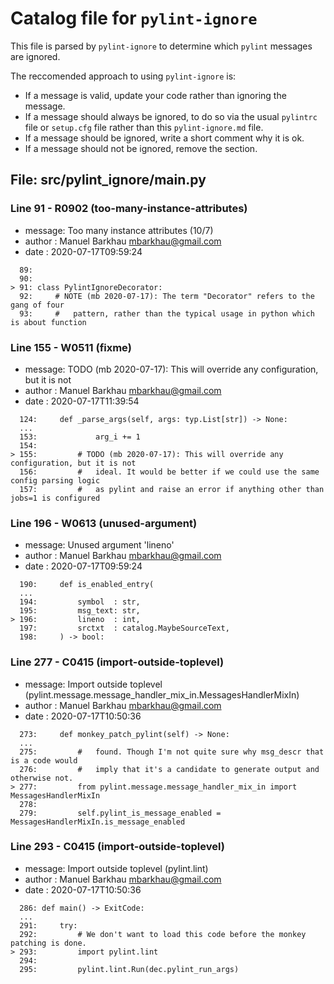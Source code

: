 # Catalog file for `pylint-ignore`

This file is parsed by `pylint-ignore` to determine which `pylint` messages are ignored.

The reccomended approach to using `pylint-ignore` is:

- If a message is valid, update your code rather than ignoring the message.
- If a message should always be ignored, to do so via the usual
  `pylintrc` file or `setup.cfg` file rather than this `pylint-ignore.md`
  file.
- If a message should be ignored, write a short comment why it is ok.
- If a message should not be ignored, remove the section.


## File: src/pylint_ignore/__main__.py

### Line 91 - R0902 (too-many-instance-attributes)

- message: Too many instance attributes (10/7)
- author : Manuel Barkhau <mbarkhau@gmail.com>
- date   : 2020-07-17T09:59:24


```
  89:
  90:
> 91: class PylintIgnoreDecorator:
  92:     # NOTE (mb 2020-07-17): The term "Decorator" refers to the gang of four
  93:     #   pattern, rather than the typical usage in python which is about function
```


### Line 155 - W0511 (fixme)

- message: TODO (mb 2020-07-17): This will override any configuration, but it is not
- author : Manuel Barkhau <mbarkhau@gmail.com>
- date   : 2020-07-17T11:39:54

```
  124:     def _parse_args(self, args: typ.List[str]) -> None:
  ...
  153:             arg_i += 1
  154:
> 155:         # TODO (mb 2020-07-17): This will override any configuration, but it is not
  156:         #   ideal. It would be better if we could use the same config parsing logic
  157:         #   as pylint and raise an error if anything other than jobs=1 is configured
```


### Line 196 - W0613 (unused-argument)

- message: Unused argument 'lineno'
- author : Manuel Barkhau <mbarkhau@gmail.com>
- date   : 2020-07-17T09:59:24


```
  190:     def is_enabled_entry(
  ...
  194:         symbol  : str,
  195:         msg_text: str,
> 196:         lineno  : int,
  197:         srctxt  : catalog.MaybeSourceText,
  198:     ) -> bool:
```


### Line 277 - C0415 (import-outside-toplevel)

- message: Import outside toplevel (pylint.message.message_handler_mix_in.MessagesHandlerMixIn)
- author : Manuel Barkhau <mbarkhau@gmail.com>
- date   : 2020-07-17T10:50:36

```
  273:     def monkey_patch_pylint(self) -> None:
  ...
  275:         #   found. Though I'm not quite sure why msg_descr that is a code would
  276:         #   imply that it's a candidate to generate output and otherwise not.
> 277:         from pylint.message.message_handler_mix_in import MessagesHandlerMixIn
  278:
  279:         self.pylint_is_message_enabled = MessagesHandlerMixIn.is_message_enabled
```


### Line 293 - C0415 (import-outside-toplevel)

- message: Import outside toplevel (pylint.lint)
- author : Manuel Barkhau <mbarkhau@gmail.com>
- date   : 2020-07-17T10:50:36

```
  286: def main() -> ExitCode:
  ...
  291:     try:
  292:         # We don't want to load this code before the monkey patching is done.
> 293:         import pylint.lint
  294:
  295:         pylint.lint.Run(dec.pylint_run_args)
```


